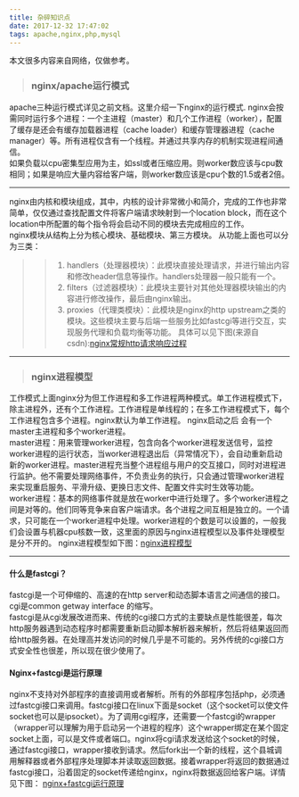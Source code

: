 ```yaml
---
title: 杂碎知识点
date: 2017-12-32 17:47:02
tags: apache,nginx,php,mysql
---
```

本文很多内容来自网络，仅做参考。

>### nginx/apache运行模式  

apache三种运行模式详见之前文档。这里介绍一下nginx的运行模式.
nginx会按需同时运行多个进程：一个主进程（master）和几个工作进程（worker），配置了缓存是还会有缓存加载器进程（cache loader）和缓存管理器进程（cache manager）等。所有进程仅含有一个线程。并通过共享内存的机制实现进程间通信。  
如果负载以cpu密集型应用为主，如ssl或者压缩应用。则worker数应该与cpu数相同；如果是响应大量内容给客户端，则worker数应该是cpu个数的1.5或者2倍。    

---
nginx由内核和模块组成，其中，内核的设计非常微小和简介，完成的工作也非常简单，仅仅通过查找配置文件将客户端请求映射到一个location block，而在这个location中所配置的每个指令将会启动不同的模块去完成相应的工作。  
nginx模块从结构上分为核心模块、基础模块、第三方模块。
从功能上面也可以分为三类：
>> 1. handlers（处理器模块）：此模块直接处理请求，并进行输出内容和修改header信息等操作。handlers处理器一般只能有一个。
>> 2. filters（过滤器模块）：此模块主要针对其他处理器模块输出的内容进行修改操作，最后由nginx输出。
>> 3. proxies（代理类模块）：此模块是nginx的http upstream之类的模块。这些模块主要与后端一些服务比如fastcgi等进行交互，实现服务代理和负载均衡等功能。
具体可以见下图(来源自csdn):[nginx常规http请求响应过程](http://img.blog.csdn.net/20130515152325076)    

---
> ### nginx进程模型  
工作模式上面nginx分为但工作进程和多工作进程两种模式。单工作进程模式下，除主进程外，还有个工作进程。工作进程是单线程的；在多工作进程模式下，每个工作进程包含多个进程。nginx默认为单工作进程。  nginx启动之后 会有一个master主进程和多个worker进程。  
master进程：用来管理worker进程，包含向各个worker进程发送信号，监控worker进程的运行状态，当worker进程退出后（异常情况下），会自动重新启动新的worker进程。master进程充当整个进程组与用户的交互接口，同时对进程进行监护。他不需要处理网络事件，不负责业务的执行，只会通过管理worker进程来实现重启服务、平滑升级、更换日志文件、配置文件实时生效等功能。  
worker进程：基本的网络事件就是放在worker中进行处理了。多个worker进程之间是对等的。他们同等竞争来自客户端请求。各个进程之间互相是独立的。一个请求，只可能在一个worker进程中处理。worker进程的个数是可以设置的，一般我们会设置与机器cpu核数一致，这里面的原因与nginx进程模型以及事件处理模型是分不开的。
nginx进程模型如下图：[nginx进程模型](https://www.cnblogs.com/linguoguo/p/5511293.html)

---

#### 什么是fastcgi？  
fastcgi是一个可伸缩的、高速的在http server和动态脚本语言之间通信的接口。cgi是common getway interface 的缩写。  
fastcgi是从cgi发展改进而来、传统的cgi接口方式的主要缺点是性能很差，每次http服务器遇到动态程序时都需要重新启动脚本解析器来解析，然后将结果返回而给http服务器。在处理高并发访问的时候几乎是不可能的。另外传统的cgi接口方式安全性也很差，所以现在很少使用了。   
#### Nginx+fastcgi是运行原理  
nginx不支持对外部程序的直接调用或者解析。所有的外部程序包括php，必须通过fastcgi接口来调用。fastcgi接口在linux下面是socket（这个socket可以使文件socket也可以是ipsocket）。为了调用cgi程序，还需要一个fastcgi的wrapper（wrapper可以理解为用于启动另一个进程的程序）这个wrapper绑定在某个固定socket上面，可以是文件或者端口。nginx将cgi请求发送给这个socket的时候，通过fastcgi接口，wrapper接收到请求。然后fork出一个新的线程，这个县城调用解释器或者外部程序处理脚本并读取返回数据。接着wrapper将返回的数据通过fastcgi接口，沿着固定的socket传递给nginx，nginx将数据返回给客户端。详情见下图：
[nginx+fastcgi运行原理](http://img.blog.csdn.net/20130516093049837)  
